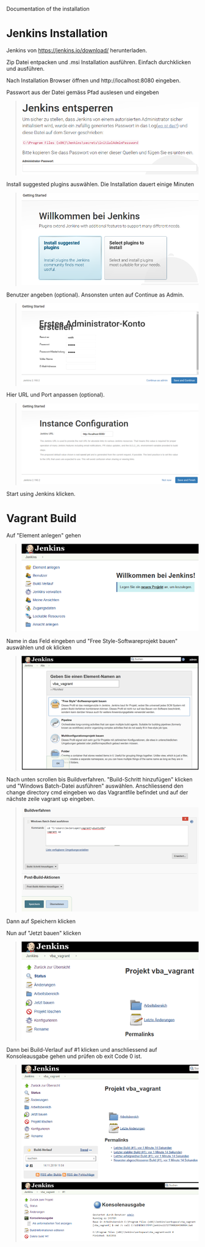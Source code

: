 Documentation of the installation


# Jenkins Installation
Jenkins von https://jenkins.io/download/ herunterladen.

Zip Datei entpacken und .msi Installation ausführen. Einfach durchklicken und ausführen.

Nach Installation Browser öffnen und http://localhost:8080 eingeben.

Passwort aus der Datei gemäss Pfad auslesen und eingeben
> ![](/images/jenkins_01.png)

Install suggested plugins auswählen. Die Installation dauert einige Minuten
> ![](/images/jenkins_02.png)

Benutzer angeben (optional). Ansonsten unten auf Continue as Admin.
> ![](/images/jenkins_03.png)

Hier URL und Port anpassen (optional).
> ![](/images/jenkins_04.png)

Start using Jenkins klicken.


# Vagrant Build
Auf "Element anlegen" gehen
> ![](/images/jenkins_05.png)

Name in das Feld eingeben und "Free Style-Softwareprojekt bauen" auswählen und ok klicken
> ![](/images/jenkins_06.png)

Nach unten scrollen bis Buildverfahren. "Build-Schritt hinzufügen" klicken und "Windows Batch-Datei ausführen" auswählen.
Anschliessend den change directory cmd eingeben wo das Vagrantfile befindet und auf der nächste zeile vagrant up eingeben.
> ![](/images/jenkins_07.png)

Dann auf Speichern klicken

Nun auf "Jetzt bauen" klicken
> ![](/images/jenkins_08.png)

Dann bei Build-Verlauf auf #1 klicken und anschliessend auf Konsoleausgabe gehen und prüfen ob exit Code 0 ist.
> ![](/images/jenkins_09.png)
> ![](/images/jenkins_10.png)
